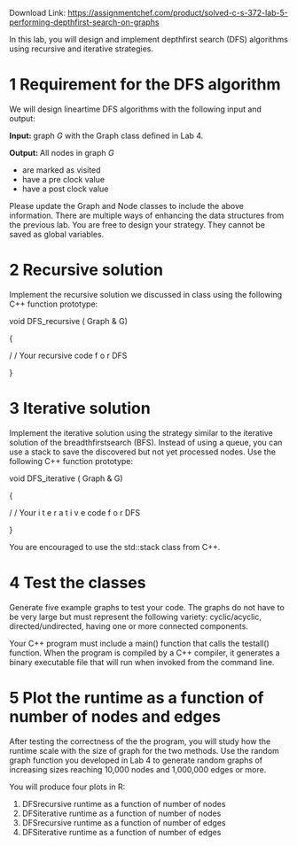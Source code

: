 Download Link: https://assignmentchef.com/product/solved-c-s-372-lab-5-performing-depthfirst-search-on-graphs
<br>






In this lab, you will design and implement depth­first search (DFS) algorithms using recursive and iterative strategies.

<h1>1        Requirement for the DFS algorithm</h1>

We will design linear­time DFS algorithms with the following input and output:

<strong>Input: </strong>graph <em>G </em>with the Graph class defined in Lab 4.

<strong>Output: </strong>All nodes in graph <em>G</em>

<ul>

 <li>are marked as visited</li>

 <li>have a pre clock value</li>

 <li>have a post clock value</li>

</ul>

Please update the Graph and Node classes to include the above information. There are multiple ways of enhancing the data structures from the previous lab. You are free to design your strategy. They cannot be saved as global variables.

<h1>2        Recursive solution</h1>

Implement the recursive solution we discussed in class using the following C++ function prototype:

void        DFS_recursive ( Graph &amp; G)

{

/ /    Your      recursive     code   f o r  DFS

}

<h1>3        Iterative solution</h1>

Implement the iterative solution using the strategy similar to the iterative solution of the breadth­first­search (BFS). Instead of using a queue, you can use a stack to save the discovered but not yet processed nodes. Use the following C++ function prototype:

void          DFS_iterative ( Graph &amp; G)

{

/ /    Your  i t e r a t i v e  code   f o r  DFS

}

You are encouraged to use the std::stack class from C++.

<h1>4        Test the classes</h1>

Generate five example graphs to test your code. The graphs do not have to be very large but must represent the following variety: cyclic/acyclic, directed/undirected, having one or more connected components.

Your C++ program must include a main() function that calls the testall() function. When the program is compiled by a C++ compiler, it generates a binary executable file that will run when invoked from the command line.

<h1>5        Plot the runtime as a function of number of nodes and edges</h1>

After testing the correctness of the the program, you will study how the runtime scale with the size of graph for the two methods. Use the random graph function you developed in Lab 4 to generate random graphs of increasing sizes reaching 10,000 nodes and 1,000,000 edges or more.

You will produce four plots in R:

<ol>

 <li>DFS­recursive runtime as a function of number of nodes</li>

 <li>DFS­iterative runtime as a function of number of nodes</li>

 <li>DFS­recursive runtime as a function of number of edges</li>

 <li>DFS­iterative runtime as a function of number of edges</li>

</ol>



